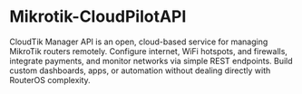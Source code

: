 # Mikrotik-CloudPilotAPI
CloudTik Manager API is an open, cloud-based service for managing MikroTik routers remotely. Configure internet, WiFi hotspots, and firewalls, integrate payments, and monitor networks via simple REST endpoints. Build custom dashboards, apps, or automation without dealing directly with RouterOS complexity.
